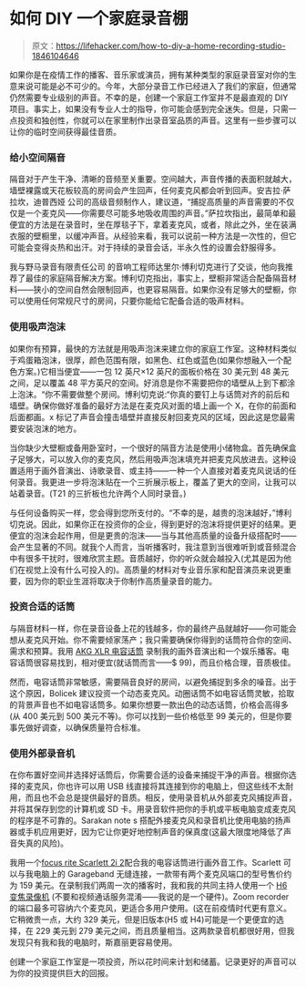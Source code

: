 # 如何 DIY 一个家庭录音棚

> 原文：<https://lifehacker.com/how-to-diy-a-home-recording-studio-1846104646>

如果你是在疫情工作的播客、音乐家或演员，拥有某种类型的家庭录音室对你的生意来说可能是必不可少的。今年，大部分录音工作已经进入了我们的家庭，但通常仍然需要专业级别的声音。不幸的是，创建一个家庭工作室并不是最直观的 DIY 项目。事实上，如果没有专业人士的指导，你可能会感到完全迷失。但是，只需一点投资和独创性，你就可以在家里制作出录音室品质的声音。这里有一些步骤可以让你的临时空间获得最佳音质。



### 给小空间隔音

隔音对于产生干净、清晰的音频至关重要。空间越大，声音传播的表面积就越大，墙壁裸露或天花板较高的房间会产生回声，任何麦克风都会听到回声。安吉拉·萨拉坎，迪普西娅 公司的高级音频制作人，建议道，“捕捉高质量的声音需要的不仅仅是一个麦克风——你需要尽可能多地吸收周围的声音。”萨拉坎指出，最简单和最便宜的方法是在录音时，坐在厚毯子下，拿着麦克风，或者，除此之外，坐在装满衣服的壁橱里，以缓冲声音。从经验来看，我可以说前一种方法是一次性的，但它可能会变得炎热和出汗。对于持续的录音会话，半永久性的设置会舒服得多。

我与野马录音有限责任公司 的音响工程师达里尔·博利切克进行了交谈，他向我推荐了最佳的家庭隔音解决方案。博利切克指出，事实上，壁橱非常适合配备隔音材料——狭小的空间自然会限制回声，也更容易隔音。如果你没有足够大的壁橱，你可以使用任何常规尺寸的房间，只要你能给它配备合适的吸声材料。

### 使用吸声泡沫

如果你有预算，最快的方法就是用吸声泡沫来建立你的家庭工作室。这种材料类似于鸡蛋箱泡沫，很厚，颜色范围有限，如黑色、红色或蓝色(如果你想融入一个配色方案。)它相当便宜——一包 12 英尺×12 英尺的面板价格在 30 美元到 48 美元之间，足以覆盖 48 平方英尺的空间。好消息是你不需要把你的墙壁从上到下都涂上泡沫。“你不需要做整个房间。博利切克说:“你真的要钉上与话筒对齐的前后和墙壁。确保你做好准备的最好方法是在麦克风对面的墙上画一个 X，在你的前面和后面都画。x 标记了声音会撞击墙壁并直接反射回麦克风的区域，因此这是您最需要安装泡沫的地方。

当你缺少大壁橱或备用卧室时，一个很好的隔音方法是使用小储物盒。首先确保盒子足够大，可以放入你的麦克风，然后用吸声泡沫填充并把麦克风放进去。这种设置适用于画外音演出、诗歌录音、或主持——一种一个人直接对着麦克风说话的任何录音。我更进一步将泡沫贴在一个三折展示板上，覆盖了更大的空间，让我可以站着录音。(T21 的三折板也允许两个人同时录音。)

与任何设备购买一样，您会得到您所支付的。“不幸的是，越贵的泡沫越好，”博利切克说。因此，如果你正在投资你的企业，得到更好的泡沫将提供更好的结果。更便宜的泡沫会起作用，但是更贵的泡沫——当与其他高质量的设备升级搭配时——会产生显著的不同。就我个人而言，当听播客时，我注意到当很难听到或音频混合中有很多干扰时，很难欣赏主题。音质越好，你的听众就会越投入(尤其是因为他们在视觉上没有什么可投入的)。高质量的材料对专业音乐家和配音演员来说更重要，因为你的职业生涯将取决于你制作高质量录音的能力。

### 投资合适的话筒

与隔音材料一样，你在录音设备上花的钱越多，你的最终产品就越好——你可能会想从麦克风开始。你不需要倾家荡产；我只需要确保你得到的话筒符合你的空间、需求和预算。我用 [AKG XLR 电容话筒](https://www.sweetwater.com/store/detail/P120--akg-p120-large-diaphragm-condenser-microphone) 录制我的画外音演出和一个娱乐播客。电容话筒很容易找到，相对便宜(就话筒而言——$ 99)，而且价格合理，音质极佳。

然而，电容话筒非常敏感，需要隔音良好的房间，以避免捕捉到多余的噪音。出于这个原因，Bolicek 建议投资一个动态麦克风。动圈话筒不如电容话筒灵敏，拾取的背景声音也不如电容话筒多。如果你想要一款出色的动态话筒，价格会高得多(从 400 美元到 500 美元不等)。你可以找到一些价格低至 99 美元的，但是你要事先做好调查，以确保质量符合标准。

### 使用外部录音机

在你布置好空间并选择好话筒后，你需要合适的设备来捕捉干净的声音。根据你选择的麦克风，你也许可以用 USB 线直接将其连接到你的电脑上，但这些线不太耐用，而且也不会总是提供最好的音质。相反，使用录音机从外部麦克风捕捉声音，并将其保存到您的计算机或 SD 卡。用录音软件把你的手机或平板电脑变成麦克风的程序是不可靠的。Sarakan note s 搭配外接麦克风和录音机比使用电脑的扬声器或手机应用更好，因为它让你更好地控制声音的保真度(这最大限度地降低了声音失真的风险)。

我用一个[focus rite Scarlett 2i 2](https://www.amazon.com/Focusrite-Scarlett-Audio-Interface-Tools/dp/B07QR73T66?asc_campaign=InlineText&asc_refurl=https://lifehacker.com/how-to-diy-a-home-recording-studio-1846104646&asc_source=&tag=kinjalifehackerlink-20)配合我的电容话筒进行画外音工作。Scarlett 可以与我电脑上的 Garageband 无缝连接，一款带有两个麦克风端口的型号售价约为 159 美元。在录制我们两周一次的播客时，我和我的共同主持人使用一个 [H6 变焦录像机](https://www.amazon.com/Zoom-H6-Six-Track-Portable-Recorder/dp/B00DFU9BRK?asc_campaign=InlineText&asc_refurl=https://lifehacker.com/how-to-diy-a-home-recording-studio-1846104646&asc_source=&tag=kinjalifehackerlink-20) (不要和视频通话服务混淆——我说的是一个硬件)。Zoom recorder 的端口最多可容纳六个麦克风，更适合多用户使用。(这在前疫情时代更有意义。它稍微贵一点，大约 329 美元，但是旧版本(H5 或 H4)可能是一个更便宜的选择，在 229 美元到 279 美元之间，而且质量相当。这两款录音机都很好用，但我发现只有我和我的电脑时，斯嘉丽更容易使用。

创建一个家庭工作室是一项投资，所以花时间来计划和储蓄。记录更好的声音可以为你的投资提供巨大的回报。